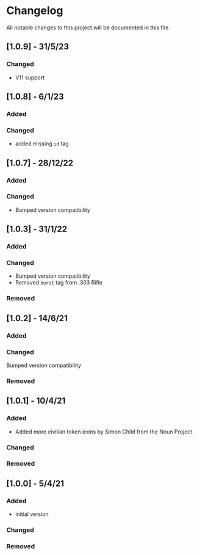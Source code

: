 # Changelog

All notable changes to this project will be documented in this file.

## [1.0.9] - 31/5/23

### Changed
- V11 support

## [1.0.8] - 6/1/23

### Added

### Changed

- added missing `id` tag

## [1.0.7] - 28/12/22

### Added

### Changed

- Bumped version compatibility

## [1.0.3] - 31/1/22

### Added

### Changed

- Bumped version compatibility
- Removed `burst` tag from .303 Rifle

### Removed

## [1.0.2] - 14/6/21

### Added

### Changed

Bumped version compatibility

### Removed

## [1.0.1] - 10/4/21

### Added

- Added more civilian token icons by Simon Child from the Noun Project.

### Changed

### Removed

## [1.0.0] - 5/4/21

### Added

- initial version

### Changed

### Removed
